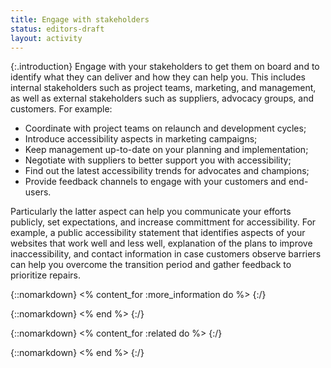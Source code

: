 ```yaml
---
title: Engage with stakeholders
status: editors-draft
layout: activity
---
```


{:.introduction}
Engage with your stakeholders to get them on board and to identify what they can deliver and how they can help you. This includes internal stakeholders such as project teams, marketing, and management, as well as external stakeholders such as suppliers, advocacy groups, and customers. For example:

* Coordinate with project teams on relaunch and development cycles;
* Introduce accessibility aspects in marketing campaigns;
* Keep management up-to-date on your planning and implementation;
* Negotiate with suppliers to better support you with accessibility;
* Find out the latest accessibility trends for advocates and champions;
* Provide feedback channels to engage with your customers and end-users.

Particularly the latter aspect can help you communicate your efforts publicly, set expectations, and increase committment for accessibility. For example, a public accessibility statement that identifies aspects of your websites that work well and less well, explanation of the plans to improve inaccessibility, and contact information in case customers observe barriers can help you overcome the transition period and gather feedback to prioritize repairs.

{::nomarkdown}
<% content_for :more_information do %>
{:/}

{::nomarkdown}
<% end %>
{:/}

{::nomarkdown}
<% content_for :related do %>
{:/}

{::nomarkdown}
<% end %>
{:/}
